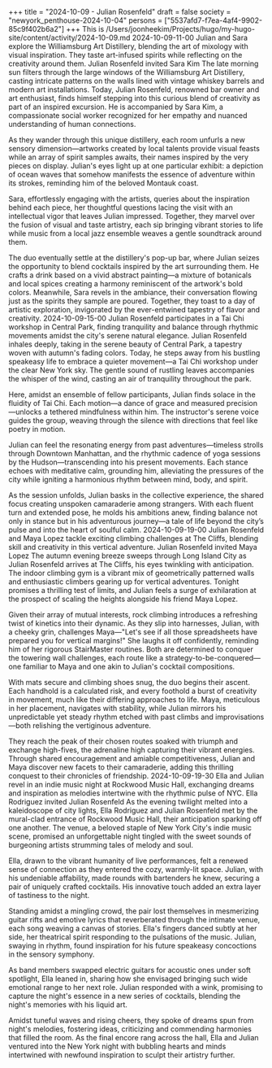 +++
title = "2024-10-09 - Julian Rosenfeld"
draft = false
society = "newyork_penthouse-2024-10-04"
persons = ["5537afd7-f7ea-4af4-9902-85c9f402b6a2"]
+++
This is /Users/joonheekim/Projects/hugo/my-hugo-site/content/activity/2024-10-09.md
2024-10-09-11-00
Julian and Sara explore the Williamsburg Art Distillery, blending the art of mixology with visual inspiration. They taste art-infused spirits while reflecting on the creativity around them.
Julian Rosenfeld invited Sara Kim
The late morning sun filters through the large windows of the Williamsburg Art Distillery, casting intricate patterns on the walls lined with vintage whiskey barrels and modern art installations. Today, Julian Rosenfeld, renowned bar owner and art enthusiast, finds himself stepping into this curious blend of creativity as part of an inspired excursion. He is accompanied by Sara Kim, a compassionate social worker recognized for her empathy and nuanced understanding of human connections.

As they wander through this unique distillery, each room unfurls a new sensory dimension—artworks created by local talents provide visual feasts while an array of spirit samples awaits, their names inspired by the very pieces on display. Julian's eyes light up at one particular exhibit: a depiction of ocean waves that somehow manifests the essence of adventure within its strokes, reminding him of the beloved Montauk coast.

Sara, effortlessly engaging with the artists, queries about the inspiration behind each piece, her thoughtful questions lacing the visit with an intellectual vigor that leaves Julian impressed. Together, they marvel over the fusion of visual and taste artistry, each sip bringing vibrant stories to life while music from a local jazz ensemble weaves a gentle soundtrack around them.

The duo eventually settle at the distillery's pop-up bar, where Julian seizes the opportunity to blend cocktails inspired by the art surrounding them. He crafts a drink based on a vivid abstract painting—a mixture of botanicals and local spices creating a harmony reminiscent of the artwork's bold colors. Meanwhile, Sara revels in the ambiance, their conversation flowing just as the spirits they sample are poured. Together, they toast to a day of artistic exploration, invigorated by the ever-entwined tapestry of flavor and creativity.
2024-10-09-15-00
Julian Rosenfeld participates in a Tai Chi workshop in Central Park, finding tranquility and balance through rhythmic movements amidst the city's serene natural elegance.
Julian Rosenfeld inhales deeply, taking in the serene beauty of Central Park, a tapestry woven with autumn's fading colors. Today, he steps away from his bustling speakeasy life to embrace a quieter movement—a Tai Chi workshop under the clear New York sky. The gentle sound of rustling leaves accompanies the whisper of the wind, casting an air of tranquility throughout the park.

Here, amidst an ensemble of fellow participants, Julian finds solace in the fluidity of Tai Chi. Each motion—a dance of grace and measured precision—unlocks a tethered mindfulness within him. The instructor's serene voice guides the group, weaving through the silence with directions that feel like poetry in motion.

Julian can feel the resonating energy from past adventures—timeless strolls through Downtown Manhattan, and the rhythmic cadence of yoga sessions by the Hudson—transcending into his present movements. Each stance echoes with meditative calm, grounding him, alleviating the pressures of the city while igniting a harmonious rhythm between mind, body, and spirit.

As the session unfolds, Julian basks in the collective experience, the shared focus creating unspoken camaraderie among strangers. With each fluent turn and extended pose, he molds his ambitions anew, finding balance not only in stance but in his adventurous journey—a tale of life beyond the city’s pulse and into the heart of soulful calm.
2024-10-09-19-00
Julian Rosenfeld and Maya Lopez tackle exciting climbing challenges at The Cliffs, blending skill and creativity in this vertical adventure.
Julian Rosenfeld invited Maya Lopez
The autumn evening breeze sweeps through Long Island City as Julian Rosenfeld arrives at The Cliffs, his eyes twinkling with anticipation. The indoor climbing gym is a vibrant mix of geometrically patterned walls and enthusiastic climbers gearing up for vertical adventures. Tonight promises a thrilling test of limits, and Julian feels a surge of exhilaration at the prospect of scaling the heights alongside his friend Maya Lopez. 

Given their array of mutual interests, rock climbing introduces a refreshing twist of kinetics into their dynamic. As they slip into harnesses, Julian, with a cheeky grin, challenges Maya—"Let's see if all those spreadsheets have prepared you for vertical margins!" She laughs it off confidently, reminding him of her rigorous StairMaster routines. Both are determined to conquer the towering wall challenges, each route like a strategy-to-be-conquered—one familiar to Maya and one akin to Julian's cocktail compositions.

With mats secure and climbing shoes snug, the duo begins their ascent. Each handhold is a calculated risk, and every foothold a burst of creativity in movement, much like their differing approaches to life. Maya, meticulous in her placement, navigates with stability, while Julian mirrors his unpredictable yet steady rhythm etched with past climbs and improvisations—both relishing the vertiginous adventure.

They reach the peak of their chosen routes soaked with triumph and exchange high-fives, the adrenaline high capturing their vibrant energies. Through shared encouragement and amiable competitiveness, Julian and Maya discover new facets to their camaraderie, adding this thrilling conquest to their chronicles of friendship.
2024-10-09-19-30
Ella and Julian revel in an indie music night at Rockwood Music Hall, exchanging dreams and inspiration as melodies intertwine with the rhythmic pulse of NYC.
Ella Rodriguez invited Julian Rosenfeld
As the evening twilight melted into a kaleidoscope of city lights, Ella Rodriguez and Julian Rosenfeld met by the mural-clad entrance of Rockwood Music Hall, their anticipation sparking off one another. The venue, a beloved staple of New York City's indie music scene, promised an unforgettable night tingled with the sweet sounds of burgeoning artists strumming tales of melody and soul.

Ella, drawn to the vibrant humanity of live performances, felt a renewed sense of connection as they entered the cozy, warmly-lit space. Julian, with his undeniable affability, made rounds with bartenders he knew, securing a pair of uniquely crafted cocktails. His innovative touch added an extra layer of tastiness to the night.

Standing amidst a mingling crowd, the pair lost themselves in mesmerizing guitar rifts and emotive lyrics that reverberated through the intimate venue, each song weaving a canvas of stories. Ella's fingers danced subtly at her side, her theatrical spirit responding to the pulsations of the music. Julian, swaying in rhythm, found inspiration for his future speakeasy concoctions in the sensory symphony.

As band members swapped electric guitars for acoustic ones under soft spotlight, Ella leaned in, sharing how she envisaged bringing such wide emotional range to her next role. Julian responded with a wink, promising to capture the night's essence in a new series of cocktails, blending the night's memories with his liquid art.

Amidst tuneful waves and rising cheers, they spoke of dreams spun from night's melodies, fostering ideas, criticizing and commending harmonies that filled the room. As the final encore rang across the hall, Ella and Julian ventured into the New York night with bubbling hearts and minds intertwined with newfound inspiration to sculpt their artistry further.
